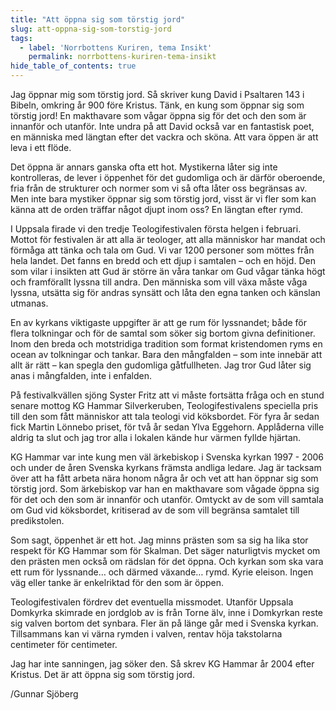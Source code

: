 ```yaml
---
title: "Att öppna sig som törstig jord"
slug: att-oppna-sig-som-torstig-jord
tags:
  - label: 'Norrbottens Kuriren, tema Insikt'
    permalink: norrbottens-kuriren-tema-insikt
hide_table_of_contents: true
---
```

Jag öppnar mig som törstig jord. Så skriver kung David i Psaltaren 143 i Bibeln, omkring år 900 före Kristus. Tänk, en kung som öppnar sig som törstig jord! En makthavare som vågar öppna sig för det och den som är innanför och utanför. Inte undra på att David också var en fantastisk poet, en människa med längtan efter det vackra och sköna. Att vara öppen är att leva i ett flöde.

<!--truncate-->

Det öppna är annars ganska ofta ett hot. Mystikerna låter sig inte kontrolleras, de lever i öppenhet för det gudomliga och är därför oberoende, fria från de strukturer och normer som vi så ofta låter oss begränsas av. Men inte bara mystiker öppnar sig som törstig jord, visst är vi fler som kan känna att de orden träffar något djupt inom oss? En längtan efter rymd.

I Uppsala firade vi den tredje Teologifestivalen första helgen i februari. Mottot för festivalen är att alla är teologer, att alla människor har mandat och förmåga att tänka och tala om Gud. Vi var 1200 personer som möttes från hela landet. Det fanns en bredd och ett djup i samtalen – och en höjd. Den som vilar i insikten att Gud är större än våra tankar om Gud vågar tänka högt och framförallt lyssna till andra. Den människa som vill växa måste våga lyssna, utsätta sig för andras synsätt och låta den egna tanken och känslan utmanas.

En av kyrkans viktigaste uppgifter är att ge rum för lyssnandet; både för flera tolkningar och för de samtal som söker sig bortom givna definitioner. Inom den breda och motstridiga tradition som format kristendomen ryms en ocean av tolkningar och tankar. Bara den mångfalden – som inte innebär att allt är rätt – kan spegla den gudomliga gåtfullheten. Jag tror Gud låter sig anas i mångfalden, inte i enfalden. 

På festivalkvällen sjöng Syster Fritz att vi måste fortsätta fråga och en stund senare mottog KG Hammar Silverkeruben, Teologifestivalens speciella pris till den som fått människor att tala teologi vid köksbordet. För fyra år sedan fick Martin Lönnebo priset, för två år sedan Ylva Eggehorn. Applåderna ville aldrig ta slut och jag tror alla i lokalen kände hur värmen fyllde hjärtan.

KG Hammar var inte kung men väl ärkebiskop i Svenska kyrkan 1997 - 2006 och under de åren Svenska kyrkans främsta andliga ledare. Jag är tacksam över att ha fått arbeta nära honom några år och vet att han öppnar sig som törstig jord. Som ärkebiskop var han en makthavare som vågade öppna sig för det och den som är innanför och utanför. Omtyckt av de som vill samtala om Gud vid köksbordet, kritiserad av de som vill begränsa samtalet till predikstolen.

Som sagt, öppenhet är ett hot. Jag minns prästen som sa sig ha lika stor respekt för KG Hammar som för Skalman. Det säger naturligtvis mycket om den prästen men också om rädslan för det öppna. Och kyrkan som ska vara ett rum för lyssnande… och därmed växande… rymd. Kyrie eleison. Ingen väg eller tanke är enkelriktad för den som är öppen.

Teologifestivalen fördrev det eventuella missmodet. Utanför Uppsala Domkyrka skimrade en jordglob av is från Torne älv, inne i Domkyrkan reste sig valven bortom det synbara. Fler än på länge går med i Svenska kyrkan. Tillsammans kan vi värna rymden i valven, rentav höja takstolarna centimeter för centimeter. 

Jag har inte sanningen, jag söker den. Så skrev KG Hammar år 2004 efter Kristus. Det är att öppna sig som törstig jord.

/Gunnar Sjöberg
